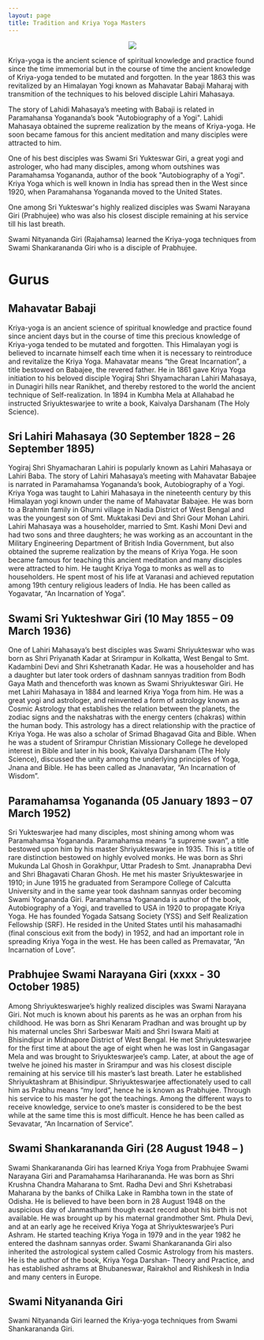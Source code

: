 ```yaml
---
layout: page
title: Tradition and Kriya Yoga Masters
---
```


<center><img src="/assets/img/gurus.png"></center>

Kriya-yoga is the ancient science of spiritual knowledge and practice found since the time immemorial but in the course of time the ancient knowledge of Kriya-yoga tended to be mutated and forgotten. In the year 1863 this was revitalized by an Himalayan Yogi known as Mahavatar Babaji Maharaj with transmition of the techniques to his beloved disciple Lahiri Mahasaya. 

The story of Lahidi Mahasaya’s meeting with Babaji is related in Paramahansa Yogananda’s book "Autobiography of a  Yogi". Lahidi Mahasaya obtained the supreme realization by the means of Kriya-yoga. He soon became famous for this ancient meditation and many disciples were attracted to him.

One of his best disciples was Swami Sri Yukteswar Giri, a great yogi and astrologer, who had many disciples, among whom outshines was Paramahamsa Yogananda, author of the book "Autobiography of a Yogi". Kriya Yoga which is well known in India has spread then in the West since 1920, when Paramahansa Yogananda moved to the United States. 

One among Sri Yukteswar's highly realized disciples was Swami Narayana Giri (Prabhujee) who was also his closest disciple remaining at his service till his last breath.

Swami Nityananda Giri (Rajahamsa) learned the Kriya-yoga techniques from Swami Shankarananda Giri who is a disciple of Prabhujee.

# Gurus

## Mahavatar Babaji

Kriya-yoga is an ancient science of spiritual knowledge and practice found since ancient days but in the course of time this precious knowledge of Kriya-yoga tended to be mutated and forgotten. This Himalayan yogi is believed to incarnate himself each time when it is necessary to reintroduce and revitalize the Kriya Yoga. Mahavatar means “the Great Incarnation”, a title bestowed on Babajee, the revered father. He in 1861 gave Kriya Yoga initiation to his beloved disciple Yogiraj Shri Shyamacharan Lahiri Mahasaya, in Dunagiri hills near Ranikhet, and thereby restored to the world the ancient technique of Self-realization. In 1894 in Kumbha Mela at Allahabad he instructed Sriyukteswarjee to write a book, Kaivalya Darshanam (The Holy Science).

## Sri Lahiri Mahasaya (30 September 1828 – 26 September 1895)

Yogiraj Shri Shyamacharan Lahiri is popularly known as Lahiri Mahasaya or Lahiri Baba. The story of Lahiri Mahasaya’s meeting with Mahavatar Babajee is narrated in Paramahamsa Yogananda’s book, Autobiography of a Yogi. Kriya Yoga was taught to Lahiri Mahasaya in the nineteenth century by this Himalayan yogi known under the name of Mahavatar Babajee. He was born to a Brahmin family in Ghurni village in Nadia District of West Bengal and was the youngest son of Smt. Muktakasi Devi and Shri Gour Mohan Lahiri. Lahiri Mahasaya was a householder, married to Smt. Kashi Moni Devi and had two sons and three daughters; he was working as an accountant in the Military Engineering Department of British India Government, but also obtained the supreme realization by the means of Kriya Yoga. He soon became famous for teaching this ancient meditation and many disciples were attracted to him. He taught Kriya Yoga to monks as well as to householders. He spent most of his life at Varanasi and achieved reputation among 19th century religious leaders of India. He has been called as Yogavatar, “An Incarnation of Yoga”.

## Swami Sri Yukteshwar Giri (10 May 1855 – 09 March 1936)

One of Lahiri Mahasaya’s best disciples was Swami Shriyukteswar who was born as Shri Priyanath Kadar at Srirampur in Kolkatta, West Bengal to Smt. Kadambini Devi and Shri Kshetranath Kadar. He was a householder and has a daughter but later took orders of dashnam sannyas tradition from Bodh Gaya Math and thenceforth was known as Swami Shriyukteswar Giri. He met Lahiri Mahasaya in 1884 and learned Kriya Yoga from him. He was a great yogi and astrologer, and reinvented a form of astrology known as Cosmic Astrology that establishes the relation between the planets, the zodiac signs and the nakshatras with the energy centers (chakras) within the human body. This astrology has a direct relationship with the practice of Kriya Yoga. He was also a scholar of Srimad Bhagavad Gita and Bible. When he was a student of Srirampur Christian Missionary College he developed interest in Bible and later in his book, Kaivalya Darshanam (The Holy Science), discussed the unity among the underlying principles of Yoga, Jnana and Bible. He has been called as Jnanavatar, “An Incarnation of Wisdom”.

## Paramahamsa Yogananda (05 January 1893 – 07 March 1952)

Sri Yukteswarjee had many disciples, most shining among whom was Paramahamsa Yogananda. Paramahamsa means “a supreme swan”, a title bestowed upon him by his master Shriyukteswarjee in 1935. This is a title of rare distinction bestowed on highly evolved monks. He was born as Shri Mukunda Lal Ghosh in Gorakhpur, Uttar Pradesh to Smt. Jnanaprabha Devi and Shri Bhagavati Charan Ghosh. He met his master Sriyukteswarjee in 1910; in June 1915 he graduated from Serampore College of Calcutta University and in the same year took dashnam sannyas order becoming Swami Yogananda Giri. Paramahamsa Yogananda is author of the book, Autobiography of a Yogi, and travelled to USA in 1920 to propagate Kriya Yoga. He has founded Yogada Satsang Society (YSS) and Self Realization Fellowship (SRF). He resided in the United States until his mahasamadhi (final conscious exit from the body) in 1952, and had an important role in spreading Kriya Yoga in the west. He has been called as Premavatar, “An Incarnation of Love”.

## Prabhujee Swami Narayana Giri (xxxx - 30 October 1985)

Among Shriyukteswarjee’s highly realized disciples was Swami Narayana Giri. Not much is known about his parents as he was an orphan from his childhood. He was born as Shri Kenaram Pradhan and was brought up by his maternal uncles Shri Sarbeswar Maiti and Shri Iswara Maiti at Bhisindipur in Midnapore District of West Bengal. He met Shriyukteswarjee for the first time at about the age of eight when he was lost in Gangasagar Mela and was brought to Sriyukteswarjee’s camp. Later, at about the age of twelve he joined his master in Srirampur and was his closest disciple remaining at his service till his master’s last breath. Later he established Shriyuktashram at Bhisindipur. Shriyukteswarjee affectionately used to call him as Prabhu means “my lord”, hence he is known as Prabhujee. Through his service to his master he got the teachings. Among the different ways to receive knowledge, service to one’s master is considered to be the best while at the same time this is most difficult. Hence he has been called as Sevavatar, “An Incarnation of Service”.

## Swami Shankarananda Giri (28 August 1948 – )

Swami Shankarananda Giri has learned Kriya Yoga from Prabhujee Swami Narayana Giri and Paramahamsa Hariharananda. He was born as Shri Krushna Chandra Maharana to Smt. Radha Devi and Shri Kshetrabasi Maharana by the banks of Chilka Lake in Rambha town in the state of Odisha. He is believed to have been born in 28 August 1948 on the auspicious day of Janmasthami though exact record about his birth is not available. He was brought up by his maternal grandmother Smt. Phula Devi, and at an early age he received Kriya Yoga at Shriyukteswarjee’s Puri Ashram. He started teaching Kriya Yoga in 1979 and in the year 1982 he entered the dashnam sannyas order. Swami Shankarananda Giri also inherited the astrological system called Cosmic Astrology from his masters. He is the author of the book, Kriya Yoga Darshan- Theory and Practice, and has established ashrams at Bhubaneswar, Rairakhol and Rishikesh in India and many centers in Europe.

## Swami Nityananda Giri

Swami Nityananda Giri learned the Kriya-yoga techniques from Swami Shankarananda Giri.
